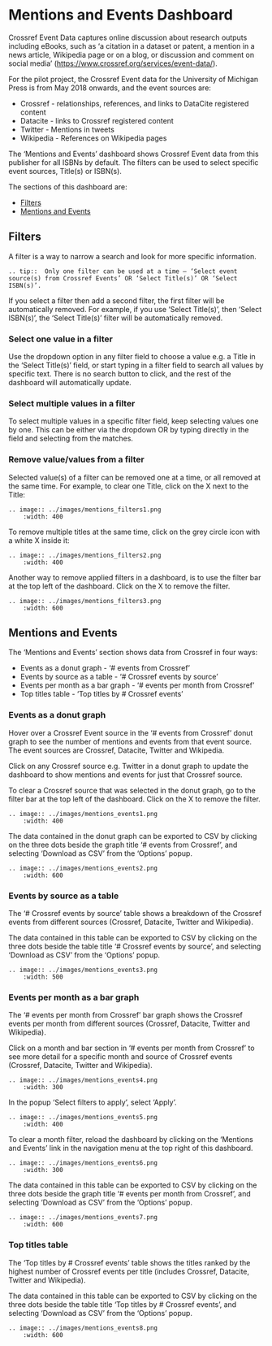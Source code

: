 # Mentions and Events Dashboard

Crossref Event Data captures online discussion about research outputs including eBooks, such as ‘a citation in a dataset or patent, a mention in a news article, Wikipedia page or on a blog, or discussion and comment on social media’ (<https://www.crossref.org/services/event-data/>).

For the pilot project, the Crossref Event data for the University of Michigan Press is from May 2018 onwards, and the event sources are:
* Crossref - relationships, references, and links to DataCite registered content
* Datacite - links to Crossref registered content
* Twitter - Mentions in tweets
* Wikipedia - References on Wikipedia pages

The ‘Mentions and Events’ dashboard shows Crossref Event data from this publisher for all ISBNs by default. The filters can be used to select specific event sources, Title(s) or ISBN(s). 

The sections of this dashboard are:
* [Filters](#filters)
* [Mentions and Events](#mentions-and-events)

## Filters

A filter is a way to narrow a search and look for more specific information. 

``` eval_rst
.. tip::  Only one filter can be used at a time – ‘Select event source(s) from Crossref Events’ OR ‘Select Title(s)’ OR ‘Select ISBN(s)’.    
```    

If you select a filter then add a second filter, the first filter will be automatically removed. For example, if you use ‘Select Title(s)’, then ‘Select ISBN(s)’, the ‘Select Title(s)’ filter will be automatically removed. 

### Select one value in a filter
Use the dropdown option in any filter field to choose a value e.g. a Title in the ‘Select Title(s)’ field, or start typing in a filter field to search all values by specific text. There is no search button to click, and the rest of the dashboard will automatically update.

### Select multiple values in a filter
To select multiple values in a specific filter field, keep selecting values one by one. This can be either via the dropdown OR by typing directly in the field and selecting from the matches. 

### Remove value/values from a filter
Selected value(s) of a filter can be removed one at a time, or all removed at the same time. 
For example, to clear one Title, click on the X next to the Title:

``` eval_rst
.. image:: ../images/mentions_filters1.png
    :width: 400
```  

To remove multiple titles at the same time, click on the grey circle icon with a white X inside it:

``` eval_rst
.. image:: ../images/mentions_filters2.png
    :width: 400
```  

Another way to remove applied filters in a dashboard, is to use the filter bar at the top left of the dashboard. Click on the X to remove the filter. 

``` eval_rst
.. image:: ../images/mentions_filters3.png
    :width: 600
```  

## Mentions and Events

The ‘Mentions and Events’ section shows data from Crossref in four ways:
* Events as a donut graph - ‘# events from Crossref’
* Events by source as a table - ‘# Crossref events by source’
* Events per month as a bar graph - ‘# events per month from Crossref’
* Top titles table - ‘Top titles by # Crossref events’

### Events as a donut graph

Hover over a Crossref Event source in the ‘# events from Crossref’ donut graph to see the number of mentions and events from that event source. The event sources are Crossref, Datacite, Twitter and Wikipedia. 

Click on any Crossref source e.g. Twitter in a donut graph to update the dashboard to show mentions and events for just that Crossref source. 

To clear a Crossref source that was selected in the donut graph, go to the filter bar at the top left of the dashboard. Click on the X to remove the filter.

``` eval_rst
.. image:: ../images/mentions_events1.png
    :width: 400
```  

The data contained in the donut graph can be exported to CSV by clicking on the three dots beside the graph title ‘# events from Crossref’, and selecting ‘Download as CSV’ from the ‘Options’ popup. 

``` eval_rst
.. image:: ../images/mentions_events2.png
    :width: 600
```  

### Events by source as a table

The ‘# Crossref events by source’ table shows a breakdown of the Crossref events from different sources (Crossref, Datacite, Twitter and Wikipedia). 

The data contained in this table can be exported to CSV by clicking on the three dots beside the table title ‘# Crossref events by source’, and selecting ‘Download as CSV’ from the ‘Options’ popup. 

``` eval_rst
.. image:: ../images/mentions_events3.png
    :width: 500
```  

### Events per month as a bar graph

The ‘# events per month from Crossref’ bar graph shows the Crossref events per month from different sources (Crossref, Datacite, Twitter and Wikipedia). 

Click on a month and bar section in ‘# events per month from Crossref’ to see more detail for a specific month and source of Crossref events (Crossref, Datacite, Twitter and Wikipedia). 

``` eval_rst
.. image:: ../images/mentions_events4.png
    :width: 300
```  

In the popup ‘Select filters to apply’, select ‘Apply’. 

``` eval_rst
.. image:: ../images/mentions_events5.png
    :width: 400
```  

To clear a month filter, reload the dashboard by clicking on the ‘Mentions and Events’ link in the navigation menu at the top right of this dashboard. 

``` eval_rst
.. image:: ../images/mentions_events6.png
    :width: 300
```  

The data contained in this table can be exported to CSV by clicking on the three dots beside the graph title ‘# events per month from Crossref’, and selecting ‘Download as CSV’ from the ‘Options’ popup. 

``` eval_rst
.. image:: ../images/mentions_events7.png
    :width: 600
```  


### Top titles table

The ‘Top titles by # Crossref events’ table shows the titles ranked by the highest number of Crossref events per title (includes Crossref, Datacite, Twitter and Wikipedia). 

The data contained in this table can be exported to CSV by clicking on the three dots beside the table title ‘Top titles by # Crossref events’, and selecting ‘Download as CSV’ from the ‘Options’ popup. 

``` eval_rst
.. image:: ../images/mentions_events8.png
    :width: 600
```  
